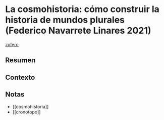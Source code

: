 # La cosmohistoria: cómo construir la historia de mundos plurales (Federico Navarrete Linares 2021)
[zotero](zotero://select/items/@navarretelinares2021)

## Resumen


## Contexto

## Notas
<!--El libro se estructura en-->

<!--Estructura conceptual:-->
 - [[cosmohistoria]]
 - [[cronotopo]]
<!--Argumentos generales:-->
